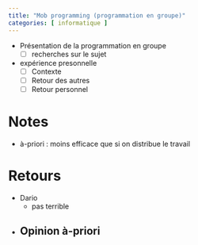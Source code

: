 ```yaml
---
title: "Mob programming (programmation en groupe)"
categories: [ informatique ]
---
```


 - Présentation de la programmation en groupe 
     - [ ] recherches sur le sujet
 - expérience presonnelle
     - [ ] Contexte
     - [ ] Retour des autres
     - [ ] Retour personnel

# Notes

 - à-priori : moins efficace que si on distribue le travail

# Retours
 - Dario
     - pas terrible
 - Opinion à-priori
     - 
